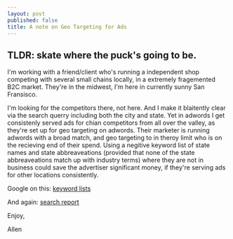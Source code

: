 ```yaml
---
layout: post
published: false
title: A note on Geo Targeting for Ads
---
```

## TLDR: skate where the puck's going to be. 

I'm working with a friend/client who's running a independent shop competing with several small chains locally, in a extremely fragemented B2C market. They're in the midwest, I'm here in currently sunny San Fransisco. 

I'm looking for the competitors there, not here. And I make it blaitently clear via the search querry including both the city and state. Yet in adwords I get consistenly served ads for chian competitors from all over the valley, as they're set up for geo targeting on adwords. Their marketer is running adwords with a broad match, and geo targeting to in theroy limit who is on the recieving end of their spend. Using a negitive keyword list of state names and state abbreaveations (provided that none of the state abbreaveations match up with industry terms) where they are not in business could save the advertiser significant money, if they're serving ads for other locations consistently. 

Google on this:
[keyword lists](https://support.google.com/adwords/answer/2453983?hl=en)

And again:
[search report](https://support.google.com/adwords/answer/2472708?hl=en)

Enjoy,

Allen